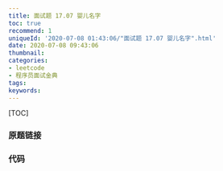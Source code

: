 ```yaml
---
title: 面试题 17.07 婴儿名字
toc: true
recommend: 1
uniqueId: '2020-07-08 01:43:06/"面试题 17.07 婴儿名字".html'
date: 2020-07-08 09:43:06
thumbnail:
categories:
- leetcode
- 程序员面试金典
tags:
keywords:
---
```


[TOC]

<!--more-->

### 原题链接



### 代码

```python

```

